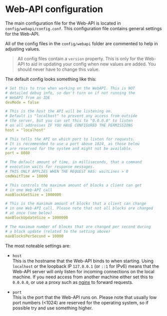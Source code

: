 # Web-API configuration
The main configuration file for the Web-API is located in `config/webapi/config.conf`.
This configuration file contains general settings for the Web-API.

All of the config files in the `config/webapi` folder are commented to help in adjusting values.

> All config files contain a `version` property. This is only for the Web-API to aid in
updating your config when new values are added. You should never have to change this value.

The default config looks something like this:

```yaml
# Set this to true when working on the WebAPI. This is NOT
# detailed debug info, so don't turn on if not running the
# WebAPI from an IDE
devMode = false

# This is the host the API will be listening on.
# Default is "localhost" to prevent any access from outside
# the server, but you can set this to "0.0.0.0" to listen
# on all addresses IF YOU HAVE CONFIGURED THE PERMISSIONS
host = "localhost"

# This tells the API on which port to listen for requests.
# It is recommended to use a port above 1024, as those below
# are reserved for the system and might not be available.
port = 8080

# The default amount of time, in milliseconds, that a command
# execution waits for response messages.
# THIS ONLY APPLIES WHEN THE REQUEST HAS: waitLines > 0
cmdWaitTime = 10000

# This controls the maximum amount of blocks a client can get
# in one Web-API call
maxBlockGetSize = 1000000

# This is the maximum amount of blocks that a client can change
# in one Web-API call. Please note that not all blocks are changed
# at once (see below)
maxBlockUpdateSize = 1000000

# The maximum number of blocks that are changed per second during
# a block update (related to the setting above)
maxBlocksPerSecond = 10000
```

The most noteable settings are:
- `host`  
This is the hostname that the Web-API binds to when starting. Using `localhost` or the loopback
IP `127.0.0.1` (or `::1` for IPv6) means that the Web-API server will only listen for incoming
connections on the local machine. If you need access from another machine either set this to
`0.0.0.0`, or use a proxy such as [nginx](https://nginx.org/en/) to forward requests.

- `port`  
This is the port that the Web-API runs on. Please note that usually low port numbers (<1024) are
reserved for the operating system, so if possible try and use something higher.
